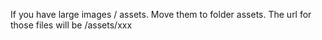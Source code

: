 If you have large images / assets. Move them to folder assets.
The url for those files will be /assets/xxx
